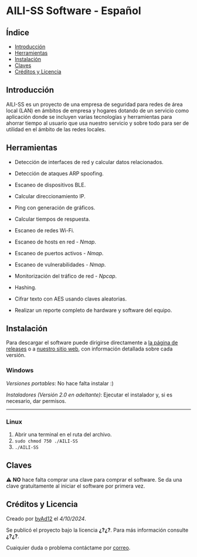 # AILI-SS Software - Español

## Índice

- [Introducción](#introducción)
- [Herramientas](#herramientas)
- [Instalación](#instalación)
- [Claves](#claves)
- [Créditos y Licencia](#créditos-y-licencia)

## Introducción

AILI-SS es un proyecto de una empresa de seguridad para redes de área local (LAN) en ámbitos de empresa y hogares dotando de un servicio como aplicación donde se incluyen varias tecnologías y herramientas para ahorrar tiempo al usuario que usa nuestro servicio y sobre todo para ser de utilidad en el ámbito de las redes locales.

## Herramientas

* Detección de interfaces de red y calcular datos relacionados.
* Detección de ataques ARP spoofing.
* Escaneo de dispositivos BLE.
* Calcular direccionamiento IP.
* Ping con generación de gráficos.
* Calcular tiempos de respuesta.
* Escaneo de redes Wi-Fi.
* Escaneo de hosts en red - _Nmap_.
* Escaneo de puertos activos - _Nmap_.
* Escaneo de vulnerabilidades - _Nmap_.
* Monitorización del tráfico de red - _Npcap_.

* Hashing.
* Cifrar texto con AES usando claves aleatorias.
* Realizar un reporte completo de hardware y software del equipo.

## Instalación
 
Para descargar el software puede dirigirse directamente a [la página de releases](https://github.com/byAd12/AILI-SS/releases) o a [nuestro sitio web](https://www.aili-ss.xyz/Descargar), con información detallada sobre cada versión.

### Windows

_Versiones portables_: No hace falta instalar :)

_Instaladores (Versión 2.0 en adeltante)_: Ejecutar el instalador y, si es necesario, dar permisos.

---

### Linux

1. Abrir una terminal en el ruta del archivo.
2. ```sudo chmod 750 ./AILI-SS```
3. ```./AILI-SS```

## Claves

⚠️ **NO** hace falta comprar una clave para comprar el software. Se da una clave gratuitamente al iniciar el software por primera vez.

## Créditos y Licencia

Creado por [byAd12](https://byad12.pages.dev) el _4/10/2024_.

Se publicó el proyecto bajo la licencia **¿?¿?**. Para más información consulte **¿?¿?**.

Cuaiquier duda o problema contáctame por [correo](mailto:adgimenezp@gmail.com).
